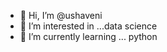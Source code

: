 - 👋 Hi, I’m @ushaveni
- 👀 I’m interested in ...data science 
- 🌱 I’m currently learning ... python 
  <!---
ushav622/ushav622 is a ✨ special ✨ repository because its `README.md` (this file) appears on your GitHub profile.
You can click the Preview link to take a look at your changes.
--->
